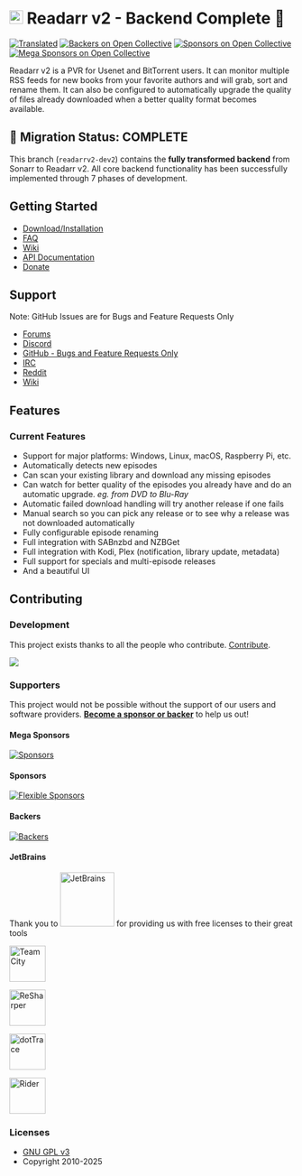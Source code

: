 # <img width="24px" src="./Logo/256.png" alt="Readarr"></img> Readarr v2 - Backend Complete 🎉

[![Translated](https://translate.servarr.com/widget/servarr/readarr/svg-badge.svg)](https://translate.servarr.com/engage/servarr/)
[![Backers on Open Collective](https://opencollective.com/Readarr/backers/badge.svg)](#backers)
[![Sponsors on Open Collective](https://opencollective.com/Readarr/sponsors/badge.svg)](#sponsors)
[![Mega Sponsors on Open Collective](https://opencollective.com/Readarr/megasponsors/badge.svg)](#mega-sponsors)

Readarr v2 is a PVR for Usenet and BitTorrent users. It can monitor multiple RSS feeds for new books from your favorite authors and will grab, sort and rename them. It can also be configured to automatically upgrade the quality of files already downloaded when a better quality format becomes available.

## 🚀 Migration Status: COMPLETE

This branch (`readarrv2-dev2`) contains the **fully transformed backend** from Sonarr to Readarr v2. All core backend functionality has been successfully implemented through 7 phases of development.

## Getting Started

- [Download/Installation](https://readarr.com/#downloads-v2)
- [FAQ](https://wiki.servarr.com/readarr/faq)
- [Wiki](https://wiki.servarr.com/Readarr)
- [API Documentation](https://readarr.com/docs/api)
- [Donate](https://readarr.com/donate)

## Support

Note: GitHub Issues are for Bugs and Feature Requests Only

- [Forums](https://forums.readarr.com/)
- [Discord](https://discord.gg/M6BvZn5)
- [GitHub - Bugs and Feature Requests Only](https://github.com/Readarr/Readarr/issues)
- [IRC](https://web.libera.chat/?channels=#readarr)
- [Reddit](https://www.reddit.com/r/readarr)
- [Wiki](https://wiki.servarr.com/readarr)

## Features

### Current Features

- Support for major platforms: Windows, Linux, macOS, Raspberry Pi, etc.
- Automatically detects new episodes
- Can scan your existing library and download any missing episodes
- Can watch for better quality of the episodes you already have and do an automatic upgrade. _eg. from DVD to Blu-Ray_
- Automatic failed download handling will try another release if one fails
- Manual search so you can pick any release or to see why a release was not downloaded automatically
- Fully configurable episode renaming
- Full integration with SABnzbd and NZBGet
- Full integration with Kodi, Plex (notification, library update, metadata)
- Full support for specials and multi-episode releases
- And a beautiful UI

## Contributing

### Development

This project exists thanks to all the people who contribute. [Contribute](CONTRIBUTING.md).

<a href="https://github.com/Sonarr/Sonarr/graphs/contributors"><img src="https://opencollective.com/Sonarr/contributors.svg?width=890&button=false" /></a>

### Supporters

This project would not be possible without the support of our users and software providers.
[**Become a sponsor or backer**](https://opencollective.com/sonarr) to help us out!

#### Mega Sponsors

[![Sponsors](https://opencollective.com/sonarr/tiers/mega-sponsor.svg?width=890)](https://opencollective.com/sonarr/contribute/mega-sponsor-21443/checkout)

#### Sponsors

[![Flexible Sponsors](https://opencollective.com/sonarr/sponsors.svg?width=890)](https://opencollective.com/sonarr/contribute/sponsor-21457/checkout)

#### Backers

[![Backers](https://opencollective.com/sonarr/backers.svg?width=890)](https://opencollective.com/sonarr/contribute/backer-21442/checkout)

#### JetBrains

Thank you to [<img src="https://resources.jetbrains.com/storage/products/company/brand/logos/jetbrains.png" alt="JetBrains" width="96">](http://www.jetbrains.com/) for providing us with free licenses to their great tools

[<img src="https://resources.jetbrains.com/storage/products/company/brand/logos/TeamCity.png" alt="TeamCity" width="64">](http://www.jetbrains.com/teamcity/)

[<img src="https://resources.jetbrains.com/storage/products/company/brand/logos/ReSharper.png" alt="ReSharper" width="64">](http://www.jetbrains.com/resharper/)

[<img src="https://resources.jetbrains.com/storage/products/company/brand/logos/dotTrace.png" alt="dotTrace" width="64">](http://www.jetbrains.com/dottrace/)

[<img src="https://resources.jetbrains.com/storage/products/company/brand/logos/Rider.png" alt="Rider" width="64">](http://www.jetbrains.com/rider/)

### Licenses

- [GNU GPL v3](http://www.gnu.org/licenses/gpl.html)
- Copyright 2010-2025
